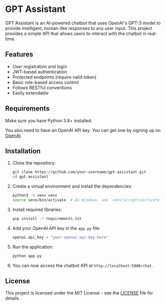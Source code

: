 # GPT Assistant

GPT Assistant is an AI-powered chatbot that uses OpenAI's GPT-3 model to provide intelligent, human-like responses to any user input. This project provides a simple API that allows users to interact with the chatbot in real-time.

## Features

- User registration and login
- JWT-based authentication
- Protected endpoints (require valid token)
- Basic role-based access control
- Follows RESTful conventions
- Easily extendable

## Requirements

Make sure you have Python 3.8+ installed.

You also need to have an OpenAI API key. You can get one by signing up on [OpenAI](https://beta.openai.com/signup/).

## Installation

1. Clone the repository:

    ```bash
    git clone https://github.com/your-username/gpt-assistant.git
    cd gpt-assistant
    ```

2. Create a virtual environment and install the dependencies:

    ```bash
    python3 -m venv venv
    source venv/bin/activate  # On Windows, use `venv\Scripts\activate`
    ```

3. Install required libraries:

    ```bash
    pip install -r requirements.txt
    ```

4. Add your OpenAI API key in the `app.py` file:

    ```python
    openai.api_key = "your-openai-api-key-here"
    ```

5. Run the application:

    ```bash
    python app.py
    ```

6. You can now access the chatbot API at `http://localhost:5000/chat`.

## License

This project is licensed under the MIT License - see the [LICENSE](LICENSE) file for details.
